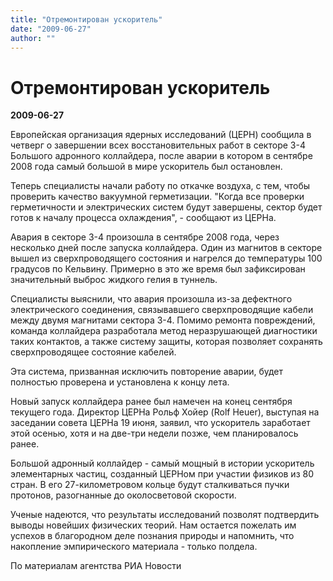 ```yaml
---
title: "Отремонтирован ускоритель"
date: "2009-06-27"
author: ""
---
```


# Отремонтирован ускоритель

**2009-06-27** 

Европейская организация ядерных исследований (ЦЕРН) сообщила в четверг о завершении всех восстановительных работ в секторе 3-4 Большого адронного коллайдера, после аварии в котором в сентябре 2008 года самый большой в мире ускоритель был остановлен.

Теперь специалисты начали работу по откачке воздуха, с тем, чтобы проверить качество вакуумной герметизации. "Когда все проверки герметичности и электрических систем будут завершены, сектор будет готов к началу процесса охлаждения", - сообщают из ЦЕРНа.

Авария в секторе 3-4 произошла в сентябре 2008 года, через несколько дней после запуска коллайдера. Один из магнитов в секторе вышел из сверхпроводящего состояния и нагрелся до температуры 100 градусов по Кельвину. Примерно в это же время был зафиксирован значительный выброс жидкого гелия в туннель.

Специалисты выяснили, что авария произошла из-за дефектного электрического соединения, связывавшего сверхпроводящие кабели между двумя магнитами сектора 3-4. Помимо ремонта повреждений, команда коллайдера разработала метод неразрушающей диагностики таких контактов, а также систему защиты, которая позволяет сохранять сверхпроводящее состояние кабелей.

Эта система, призванная исключить повторение аварии, будет полностью проверена и установлена к концу лета.

Новый запуск коллайдера ранее был намечен на конец сентября текущего года. Директор ЦЕРНа Рольф Хойер (Rolf Heuer), выступая на заседании совета ЦЕРНа 19 июня, заявил, что ускоритель заработает этой осенью, хотя и на две-три недели позже, чем планировалось ранее.

Большой адронный коллайдер - самый мощный в истории ускоритель элементарных частиц, созданный ЦЕРНом при участии физиков из 80 стран. В его 27-километровом кольце будут сталкиваться пучки протонов, разогнанные до околосветовой скорости.

Ученые надеются, что результаты исследований позволят подтвердить выводы новейших физических теорий. Нам остается пожелать им успехов в благородном деле познания природы и напомнить, что накопление эмпирического материала - только полдела.

По материалам агентства РИА Новости